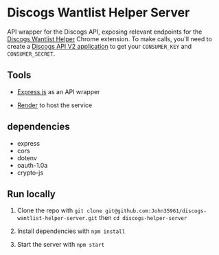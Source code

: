 # Discogs Wantlist Helper Server

API wrapper for the Discogs API, exposing relevant endpoints for the [Discogs Wantlist Helper](https://github.com/John35961/discogs-wantlist-helper) Chrome extension.
To make calls, you'll need to create a [Discogs API V2 application](https://www.discogs.com/settings/developers) to get your `CONSUMER_KEY` and `CONSUMER_SECRET`.

## Tools

* [Express.js](https://expressjs.com/) as an API wrapper

* [Render](https://render.com/) to host the service

## dependencies

* express
* cors
* dotenv
* oauth-1.0a
* crypto-js

## Run locally

1. Clone the repo with `git clone git@github.com:John35961/discogs-wantlist-helper-server.git` then `cd discogs-helper-server`

2. Install dependencies with `npm install`

3. Start the server with `npm start`
